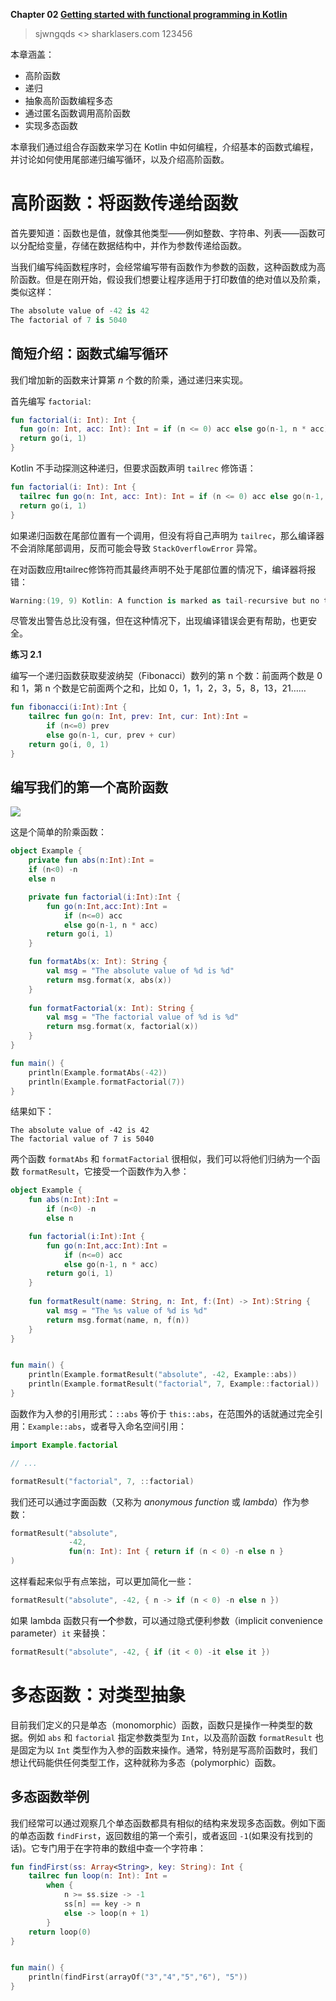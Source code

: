 **Chapter 02 [Getting started with functional programming in Kotlin](https://livebook.manning.com/book/functional-programming-in-kotlin/chapter-2/v-8/1)**

> sjwngqds <> sharklasers.com 123456

本章涵盖：
- 高阶函数
- 递归
- 抽象高阶函数编程多态
- 通过匿名函数调用高阶函数
- 实现多态函数


本章我们通过组合存函数来学习在 Kotlin 中如何编程，介绍基本的函数式编程，并讨论如何使用尾部递归编写循环，以及介绍高阶函数。

# 高阶函数：将函数传递给函数

首先要知道：函数也是值，就像其他类型——例如整数、字符串、列表——函数可以分配给变量，存储在数据结构中，并作为参数传递给函数。


当我们编写纯函数程序时，会经常编写带有函数作为参数的函数，这种函数成为高阶函数。但是在刚开始，假设我们想要让程序适用于打印数值的绝对值以及阶乘，类似这样：
```kotlin
The absolute value of -42 is 42
The factorial of 7 is 5040
```


## 简短介绍：函数式编写循环

我们增加新的函数来计算第 *n* 个数的阶乘，通过递归来实现。

首先编写 `factorial`:
```kotlin
fun factorial(i: Int): Int {
  fun go(n: Int, acc: Int): Int = if (n <= 0) acc else go(n-1, n * acc)
  return go(i, 1)
}
```
Kotlin 不手动探测这种递归，但要求函数声明 `tailrec` 修饰语：
```kotlin
fun factorial(i: Int): Int {
  tailrec fun go(n: Int, acc: Int): Int = if (n <= 0) acc else go(n-1, n * acc)
  return go(i, 1)
}
```
如果递归函数在尾部位置有一个调用，但没有将自己声明为 `tailrec`，那么编译器不会消除尾部调用，反而可能会导致 `StackOverflowError` 异常。

在对函数应用tailrec修饰符而其最终声明不处于尾部位置的情况下，编译器将报错：
```kotlin
Warning:(19, 9) Kotlin: A function is marked as tail-recursive but no tail calls are found
```
尽管发出警告总比没有强，但在这种情况下，出现编译错误会更有帮助，也更安全。


**练习 2.1**

编写一个递归函数获取斐波纳契（Fibonacci）数列的第 n 个数：前面两个数是 0 和 1，第 n 个数是它前面两个之和，比如 0，1，1，2，3，5，8，13，21……
```kotlin
fun fibonacci(i:Int):Int {
	tailrec fun go(n: Int, prev: Int, cur: Int):Int =
    	if (n<=0) prev
    	else go(n-1, cur, prev + cur)
    return go(i, 0, 1)
}
```
## 编写我们的第一个高阶函数

![](https://drek4537l1klr.cloudfront.net/vermeulen/v-9/Figures/new_code_branch.png)

这是个简单的阶乘函数：
```kotlin
object Example {
    private fun abs(n:Int):Int = 
    if (n<0) -n
	else n

    private fun factorial(i:Int):Int {
        fun go(n:Int,acc:Int):Int = 
            if (n<=0) acc
            else go(n-1, n * acc)
        return go(i, 1)
    }

    fun formatAbs(x: Int): String {
        val msg = "The absolute value of %d is %d"
        return msg.format(x, abs(x))
    }
    
    fun formatFactorial(x: Int): String {
        val msg = "The factorial value of %d is %d"
        return msg.format(x, factorial(x))
    }
}

fun main() {
    println(Example.formatAbs(-42))
    println(Example.formatFactorial(7))
}
```
结果如下：   
```
The absolute value of -42 is 42
The factorial value of 7 is 5040
```

两个函数 `formatAbs` 和 `formatFactorial` 很相似，我们可以将他们归纳为一个函数 `formatResult`，它接受一个函数作为入参：
```kotlin
object Example {
    fun abs(n:Int):Int = 
        if (n<0) -n
        else n

    fun factorial(i:Int):Int {
        fun go(n:Int,acc:Int):Int = 
            if (n<=0) acc
            else go(n-1, n * acc)
        return go(i, 1)
    }
 
    fun formatResult(name: String, n: Int, f:(Int) -> Int):String {
        val msg = "The %s value of %d is %d"
        return msg.format(name, n, f(n))
    }
}


fun main() { 
    println(Example.formatResult("absolute", -42, Example::abs))
    println(Example.formatResult("factorial", 7, Example::factorial))
}
```
函数作为入参的引用形式：`::abs` 等价于 `this::abs`，在范围外的话就通过完全引用：`Example::abs`，或者导入命名空间引用：
```kotlin
import Example.factorial

// ...

formatResult("factorial", 7, ::factorial)
```

我们还可以通过字面函数（又称为 *anonymous function* 或 *lambda*）作为参数：
```kotlin
formatResult("absolute",
             -42,
             fun(n: Int): Int { return if (n < 0) -n else n }
)
```
这样看起来似乎有点笨拙，可以更加简化一些：
```kotlin
formatResult("absolute", -42, { n -> if (n < 0) -n else n })
```
如果 lambda 函数只有**一个**参数，可以通过隐式便利参数（implicit convenience parameter）`it` 来替换：
```kotlin
formatResult("absolute", -42, { if (it < 0) -it else it })
```

# 多态函数：对类型抽象
目前我们定义的只是单态（monomorphic）函数，函数只是操作一种类型的数据。例如 `abs` 和 `factorial` 指定参数类型为 `Int`，以及高阶函数 `formatResult` 也是固定为以 `Int` 类型作为入参的函数来操作。通常，特别是写高阶函数时，我们想让代码能供任何类型工作，这种就称为多态（polymorphic）函数。

## 多态函数举例
我们经常可以通过观察几个单态函数都具有相似的结构来发现多态函数。例如下面的单态函数 `findFirst`，返回数组的第一个索引，或者返回 `-1`(如果没有找到的话)。它专门用于在字符串的数组中查一个字符串：
```kotlin
fun findFirst(ss: Array<String>, key: String): Int {
    tailrec fun loop(n: Int): Int =
    	when {
            n >= ss.size -> -1
            ss[n] == key -> n
            else -> loop(n + 1)
        }
	return loop(0)
}


fun main() {  
    println(findFirst(arrayOf("3","4","5","6"), "5"))
}
```
